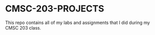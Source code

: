# CMSC-203-PROJECTS
This repo contains all of my labs and assignments that I did during my CMSC 203 class.
